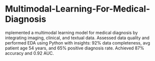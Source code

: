 # Multimodal-Learning-For-Medical-Diagnosis
mplemented a multimodal learning model for medical diagnosis by integrating imaging, clinical, and textual data. Assessed data quality and performed EDA using Python with insights: 92% data completeness, avg patient age 54 years, and 65% positive diagnosis rate. Achieved 87% accuracy and 0.92 AUC.
